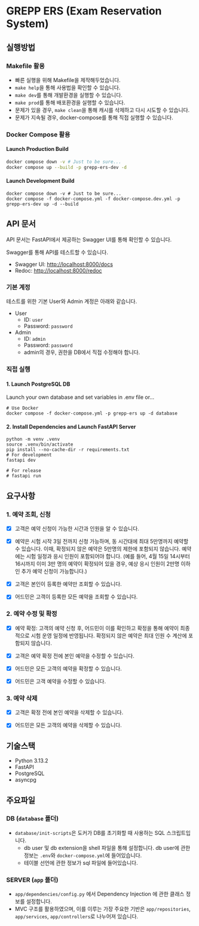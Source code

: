 # GREPP ERS (Exam Reservation System)

## 실행방법

### Makefile 활용

- 빠른 실행을 위해 Makefile을 제작해두었습니다.
- `make help`을 통해 사용법을 확인할 수 있습니다.
- `make dev`를 통해 개발환경을 실행할 수 있습니다.
- `make prod`를 통해 배포환경을 실행할 수 있습니다.
- 문제가 있을 경우, `make clean`을 통해 캐시를 삭제하고 다시 시도할 수 있습니다.
- 문제가 지속될 경우, docker-compose를 통해 직접 실행할 수 있습니다.

### Docker Compose 활용

#### Launch Production Build

```sh
docker compose down -v # Just to be sure...
docker compose up --build -p grepp-ers-dev -d
```

#### Launch Development Build

```shell
docker compose down -v # Just to be sure...
docker compose -f docker-compose.yml -f docker-compose.dev.yml -p grepp-ers-dev up -d --build
```

## API 문서

API 문서는 FastAPI에서 제공하는 Swagger UI를 통해 확인할 수 있습니다.

Swagger를 통해 API를 테스트할 수 있습니다.

- Swagger UI: [http://localhost:8000/docs](http://localhost:8000/docs)
- Redoc: [http://localhost:8000/redoc](http://localhost:8000/redoc)

### 기본 계정

테스트를 위한 기본 User와 Admin 계정은 아래와 같습니다.

- User
    - ID: `user`
    - Password: `password`
- Admin
    - ID: `admin`
    - Password: `password`
    - admin의 경우, 권한을 DB에서 직접 수정해야 합니다.

### 직접 실행

#### 1. Launch PostgreSQL DB

Launch your own database and set variables in .env file or...

```shell
# Use Docker
docker compose -f docker-compose.yml -p grepp-ers up -d database
```

#### 2. Install Dependencies and Launch FastAPI Server

```shell
python -m venv .venv
source .venv/bin/activate
pip install --no-cache-dir -r requirements.txt
# For development
fastapi dev

# For release
# fastapi run
```

## 요구사항

### 1. 예약 조회, 신청

- [x] 고객은 예약 신청이 가능한 시간과 인원을 알 수 있습니다.

- [x] 예약은 시험 시작 3일 전까지 신청 가능하며, 동 시간대에 최대 5만명까지 예약할 수 있습니다. 이때, 확정되지 않은 예약은 5만명의 제한에 포함되지 않습니다. 예약에는 시험 일정과 응시 인원이
포함되어야 합니다.
(예를 들어, 4월 15일 14시부터 16시까지 이미 3만 명의 예약이 확정되어 있을 경우, 예상 응시 인원이 2만명 이하인 추가 예약 신청이 가능합니다.)

- [x] 고객은 본인이 등록한 예약만 조회할 수 있습니다.

- [x] 어드민은 고객이 등록한 모든 예약을 조회할 수 있습니다.

### 2. 예약 수정 및 확정

- [x] 예약 확정: 고객의 예약 신청 후, 어드민이 이를 확인하고 확정을 통해 예약이 최종적으로 시험 운영 일정에 반영됩니다. 확정되지 않은 예약은 최대 인원 수 계산에 포함되지 않습니다.

- [x] 고객은 예약 확정 전에 본인 예약을 수정할 수 있습니다.

- [x] 어드민은 모든 고객의 예약을 확정할 수 있습니다.

- [x] 어드민은 고객 예약을 수정할 수 있습니다.

### 3. 예약 삭제

- [x] 고객은 확정 전에 본인 예약을 삭제할 수 있습니다.

- [x] 어드민은 모든 고객의 예약을 삭제할 수 있습니다.

## 기술스택

- Python 3.13.2
- FastAPI
- PostgreSQL
- asyncpg

## 주요파일

### DB (`database` 폴더)

- `database/init-scripts`은 도커가 DB를 초기화할 때 사용하는 SQL 스크립트입니다.
    - db user 및 db extension을 shell 파일을 통해 설정합니다. db user에 관한 정보는 `.env`와 `docker-compose.yml`에 들어있습니다.
    - 테이블 선언에 관한 정보가 sql 파일에 들어있습니다.

### SERVER (`app` 폴더)

- `app/dependencies/config.py` 에서 Dependency Injection 에 관한 클래스 정보를 설정합니다.
- MVC 구조를 활용하였으며, 이를 이루는 가장 주요한 기반은 `app/repositories`, `app/services`, `app/controllers`로 나누어져 있습니다.